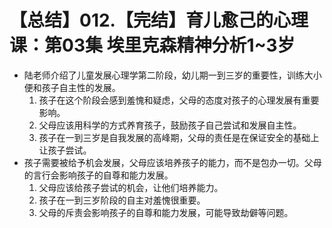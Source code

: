 # 【总结】012.【完结】育儿愈己的心理课：第03集 埃里克森精神分析1~3岁

-   陆老师介绍了儿童发展心理学第二阶段，幼儿期一到三岁的重要性，训练大小便和孩子自主性的发展。
    1.  孩子在这个阶段会感到羞愧和疑虑，父母的态度对孩子的心理发展有重要影响。
    2.  父母应该用科学的方式养育孩子，鼓励孩子自己尝试和发展自主性。
    3.  孩子在一到三岁是自我发展的高峰期，父母的责任是在保证安全的基础上让孩子尝试。
-   孩子需要被给予机会发展，父母应该培养孩子的能力，而不是包办一切。父母的言行会影响孩子的自尊和能力发展。
    1.  父母应该给孩子尝试的机会，让他们培养能力。
    2.  孩子在一到三岁阶段的自主对羞愧很重要。
    3.  父母的斥责会影响孩子的自尊和能力发展，可能导致劫僻等问题。